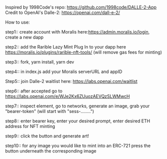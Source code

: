 Inspired by 1998Code's repo: https://github.com/1998code/DALLE-2-App
Credit to OpenAI's Dalle-2: https://openai.com/dall-e-2/


How to use:

step1:: create account with Moralis here:https://admin.moralis.io/login, create a new dapp 

step2:: add the Rarible Lazy Mint Plug In to your dapp here https://moralis.io/plugins/rarible-nft-tools/ (will remove gas fees for minting)

step3:: fork, yarn install, yarn dev

step4:: in index.js add your Moralis serverURL and appID

Step5:: join Dalle-2 waitlist here: https://labs.openai.com/waitlist

step6:: after accepted go to https://labs.openai.com/e/WJe2Kx6ZUuozAEVQzSLWMwcH

step7:: inspect element, go to networks, generate an image, grab your "bearer-token" (will start with "sess-........")

step8:: enter bearer key, enter your desired prompt, enter desired ETH address for NFT minting

step9:: click the button and generate art!

step10:: for any image you would like to mint into an ERC-721 press the button underneath the corresponding image
